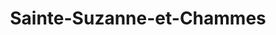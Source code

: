 ---
title: Sainte-Suzanne-et-Chammes
url: /sainte-suzanne-et-chammes/
latitude: 48.098
longitude: -0.352
---
